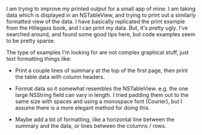 

I am trying to improve my printed output for a small app of mine.    I am taking data which is displayed in an NSTableView, and trying to print out a similarly formatted view of the data.   I have basically replicated the print example from the Hillegass book, and I can print my data.   But, it's pretty ugly.     I've searched around, and found some good tips here, but code examples seem to be pretty sparse.

The type of examples I'm looking for are not complex graphical stuff, just text formatting things like:

 - Print a couple lines of summary at the top of the first page,  then print the table data with column headers.

 - Format data so it somewhat resembles the NSTableView.  e.g. the one large NSString field can vary in length.  I tried padding them out to the same size with spaces and using a monospace font (Courier), but I assume there is a more elegant method for doing this.

 - Maybe add a bit of formatting, like a horizontal line between the summary and the data, or lines between the columns / rows.
